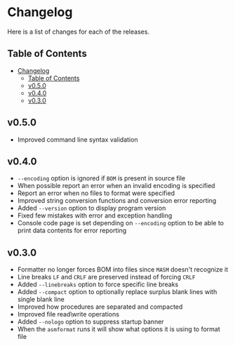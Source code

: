 # Changelog

Here is a list of changes for each of the releases.

## Table of Contents

- [Changelog](#changelog)
  - [Table of Contents](#table-of-contents)
  - [v0.5.0](#v050)
  - [v0.4.0](#v040)
  - [v0.3.0](#v030)

## v0.5.0

- Improved command line syntax validation

## v0.4.0

- `--encoding` option is ignored if `BOM` is present in source file
- When possible report an error when an invalid encoding is specified
- Report an error when no files to format were specified
- Improved string conversion functions and conversion error reporting
- Added `--version` option to display program version
- Fixed few mistakes with error and exception handling
- Console code page is set depending on `--encoding` option to be able to print data
contents for error reporting

## v0.3.0

- Formatter no longer forces BOM into files since `MASM` doesn't recognize it
- Line breaks `LF` and `CRLF` are preserved instead of forcing `CRLF`
- Added `--linebreaks` option to force specific line breaks
- Added `--compact` option to optionally replace surplus blank lines with single blank line
- Improved how procedures are separated and compacted
- Improved file read\write operations
- Added `--nologo` option to suppress startup banner
- When the `asmformat` runs it will show what options it is using to format file
